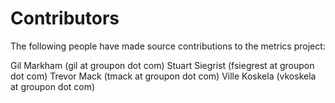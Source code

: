 Contributors
============

The following people have made source contributions to the metrics project:

Gil Markham (gil at groupon dot com)
Stuart Siegrist (fsiegrest at groupon dot com)
Trevor Mack (tmack at groupon dot com)
Ville Koskela (vkoskela at groupon dot com)
